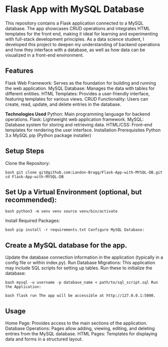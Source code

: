 # Flask App with MySQL Database
This repository contains a Flask application connected to a MySQL database. The app showcases CRUD operations and integrates HTML templates for the front end, making it ideal for learning and experimenting with full-stack development principles. As a data science student, I developed this project to deepen my understanding of backend operations and how they interface with a database, as well as how data can be visualized in a front-end environment.

## Features
Flask Web Framework: Serves as the foundation for building and running the web application.
MySQL Database: Manages the data with tables for different entities.
HTML Templates: Provides a user-friendly interface, featuring templates for various views.
CRUD Functionality: Users can create, read, update, and delete entries in the database.

**Technologies Used**
Python: Main programming language for backend operations.
Flask: Lightweight web application framework.
MySQL: Database system for storing and retrieving data.
HTML/CSS: Front-end templates for rendering the user interface.
Installation
Prerequisites
Python 3.x
MySQL
pip (Python package installer)

## Setup Steps
Clone the Repository:

`bash
  git clone git@github.com:Landon-Bragg/Flask-App-with-MYSQL-DB.git
  cd Flask-App-with-MYSQL-DB`

## Set Up a Virtual Environment (optional, but recommended):

`bash
python3 -m venv venv
source venv/bin/activate`

Install Required Packages:

`bash
pip install -r requirements.txt
Configure MySQL Database:`

## Create a MySQL database for the app.
Update the database connection information in the application (typically in a config file or within index.py).
Run Database Migrations: This application may include SQL scripts for setting up tables. Run these to initialize the database:

`bash
mysql -u username -p database_name < path/to/sql_script.sql
Run the Application:`

`bash
flask run
The app will be accessible at http://127.0.0.1:5000.`

## Usage
Home Page: Provides access to the main sections of the application.
Database Operations: Pages allow adding, viewing, editing, and deleting entries from the MySQL database.
HTML Pages: Templates for displaying data and forms in a structured layout.
